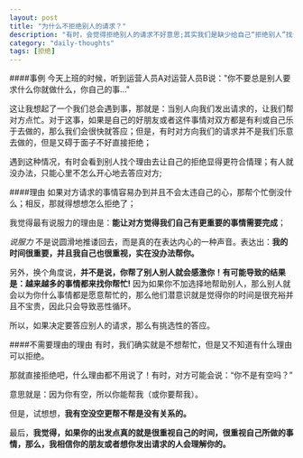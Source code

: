 ```yaml
---
layout: post
title: "为什么不拒绝别人的请求？"
description: "有时，会觉得拒绝别人的请求不好意思;其实我们是缺少给自己“拒绝别人”找个能说服自己的理由！"
category: "daily-thoughts"
tags: [拒绝]
---
```


####事例
今天上班的时候，听到运营人员A对运营人员B说："你不要总是别人要求什么你就做什么，你自己的事..."

这让我想起了一个我们总会遇到事，那就是：当别人向我们发出请求的，让我们帮对方点忙。对于这事，如果是自己的好朋友或者这件事情对双方都是有利或自己乐于去做的，那么我们会很快就答应；但是，有时对方向我们的请求并不是我们乐意去做的，但是又碍于面子不好直接拒绝；

遇到这种情况，有时会看到别人找个理由去让自己的拒绝显得更符合情理；有人就没办法，只能心里不怎么开心地去答应对方;

####理由
如果对方请求的事情容易办到并且不会太违自己的心，那帮个忙倒没什么；相反，那就得想想怎么拒绝了；

我觉得最有说服力的理由是：**能让对方觉得我们自己有更重要的事情需要完成**；

*说服力* 不是说圆滑地推诿回去，而是真的在表达内心的一种声音。表达出：**我的时间很重要，并且我自己也很重视，实在没办法帮你。**

另外，换个角度说，**并不是说，你帮了别人别人就会感激你！有可能导致的结果是：越来越多的事情都来找你帮忙!**
因为如果你不加选择地帮助别人，那么别人就会以为你什么事情都是愿意帮忙的，那么他们潜意识就是觉得你的时间是很充裕并且不宝贵，因此只会导致恶性循环。

所以，如果决定要答应别人的请求，那么有挑选性的答应。

####不需要理由的理由
有时，我们确实就是不想帮忙，但是又不知道有什么理由可以拒绝。

那就直接拒绝吧，什么理由都不用说了！有时，对方可能会说：“你不是有空吗？”

意思就是：因为你有空，所以你能帮我（或你要帮我）。

但是，试想想，**我有空没空更帮不帮是没有关系的。**  

最后，**我觉得，如果你的出发点真的就是很重视自己的时间，很重视自己所做的事情，那么，我相信你的朋友或者想你发出请求的人会理解你的。**


